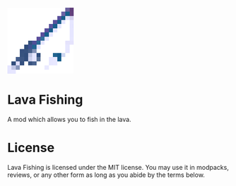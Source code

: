 <br>
<img src="src/main/resources/logo.png" style="image-rendering: pixelated;" alt="logo">

# Lava Fishing

A mod which allows you to fish in the lava.

# License

Lava Fishing is licensed under the MIT license. You may use it in modpacks, reviews, or any other form as long as you
abide by the terms below.